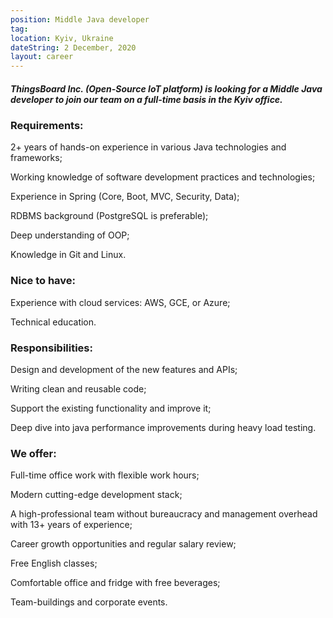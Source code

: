 ```yaml
---
position: Middle Java developer
tag: 
location: Kyiv, Ukraine
dateString: 2 December, 2020
layout: career
---
```

##### ThingsBoard Inc. (Open-Source IoT platform) is looking for a Middle Java developer to join our team on a full-time basis in the Kyiv office.

### Requirements:
2+ years of hands-on experience in various Java technologies and frameworks;

Working knowledge of software development practices and technologies;

Experience in Spring (Core, Boot, MVC, Security, Data);

RDBMS background (PostgreSQL is preferable);

Deep understanding of OOP;

Knowledge in Git and Linux.

### Nice to have:
Experience with cloud services: AWS, GCE, or Azure;

Technical education.

### Responsibilities:
Design and development of the new features and APIs;

Writing clean and reusable code;

Support the existing functionality and improve it;

Deep dive into java performance improvements during heavy load testing.

### We offer:
Full-time office work with flexible work hours;

Modern cutting-edge development stack;

A high-professional team without bureaucracy and management overhead with 13+ years of experience;

Career growth opportunities and regular salary review;

Free English classes;

Comfortable office and fridge with free beverages;

Team-buildings and corporate events.